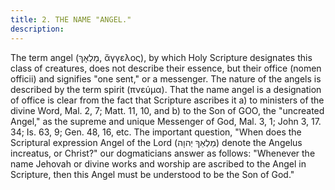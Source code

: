 ```yaml
---
title: 2. THE NAME "ANGEL."
description: 
---
```


The term angel (מַלְאָךְ, ἄγγελος), by which Holy Scripture designates this class of creatures, does not describe their essence, but their office (nomen officii) and signifies "one sent," or a messenger. The nature of the angels is described by the term spirit (πνεύμα). That the name angel is a designation of office is clear from the fact that Scripture ascribes it a) to ministers of the divine Word, Mal. 2, 7; Matt. 11, 10, and b) to the Son of GOO, the "uncreated Angel," as the supreme and unique Messenger of God, Mal. 3, 1; John 3, 17. 34; Is. 63, 9; Gen. 48, 16, etc. The important question, "When does the Scriptural expression Angel of the Lord (מַלְאַךְ יְהוָה) denote the Angelus increatus, or Christ?" our dogmaticians answer as follows: "Whenever the name Jehovah or divine works and worship are ascribed to the Angel in Scripture, then this Angel must be understood to be the Son of God."